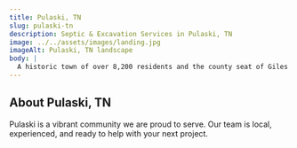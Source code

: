 ```yaml
---
title: Pulaski, TN
slug: pulaski-tn
description: Septic & Excavation Services in Pulaski, TN
image: ../../assets/images/landing.jpg
imageAlt: Pulaski, TN landscape
body: |
  A historic town of over 8,200 residents and the county seat of Giles County, Pulaski is known for its charming town square and location within a ridge and valley topography near the New River. J.R. Outdoor Solutions provides essential services here, offering crucial Septic Installation and timely Septic Repair & Replacement, designed for the varied terrain and local Pulaski series alluvial soils. Our team also delivers effective Drainage Solutions to protect land and manage water in floodplain-aware areas. We offer expert Excavation & Site Prep and Land Clearing & Grading as needed for development or property improvement projects. We help enhance traditional homes and new constructions by creating beautiful and functional Outdoor Living Spaces, quality Concrete Patios & Walkways, and lasting Retaining Walls.
---
```


## About Pulaski, TN
Pulaski is a vibrant community we are proud to serve. Our team is local, experienced, and ready to help with your next project. 